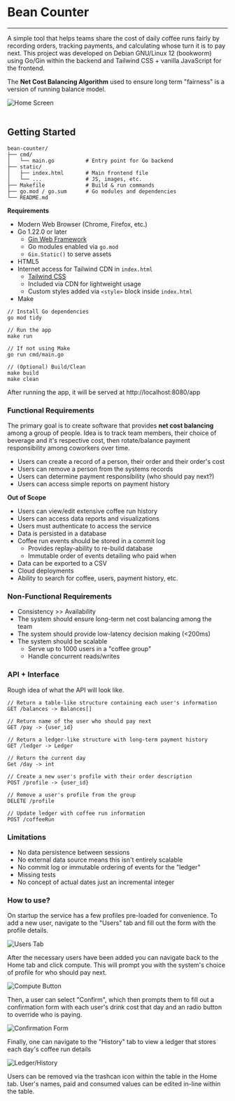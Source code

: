 # Bean Counter
---

A simple tool that helps teams share the cost of daily coffee runs fairly by recording orders, tracking payments, and calculating whose turn it is to pay next. This project was developed on Debian GNU/Linux 12 (bookworm) using Go/Gin within the backend and Tailwind CSS + vanilla JavaScript for the frontend.

The **Net Cost Balancing Algorithm** used to ensure long term "fairness" is a version of running balance model.

<img src="img/home.png" alt="Home Screen"/>
<br /><br />


## Getting Started
```
bean-counter/
├── cmd/
│   └── main.go          # Entry point for Go backend
├── static/
│   ├── index.html       # Main frontend file
│   └── ...              # JS, images, etc.
├── Makefile             # Build & run commands
├── go.mod / go.sum      # Go modules and dependencies
└── README.md
```

**Requirements**
- Modern Web Browser (Chrome, Firefox, etc.)
- Go 1.22.0 or later
  - [Gin Web Framework](https://github.com/gin-gonic/gin)
  - Go modules enabled via `go.mod`
  - `Gin.Static()` to serve assets
- HTML5
- Internet access for Tailwind CDN in `index.html`
  - [Tailwind CSS](https://tailwindcss.com/)
  - Included via CDN for lightweight usage
  - Custom styles added via `<style>` block inside `index.html`
- Make

```
// Install Go dependencies
go mod tidy

// Run the app
make run

// If not using Make
go run cmd/main.go 

// (Optional) Build/Clean
make build
make clean
```

After running the app, it will be served at http://localhost:8080/app

### Functional Requirements
The primary goal is to create software that provides **net cost balancing** among a group of people. 
Idea is to track team members, their choice of beverage and it's respective cost, then rotate/balance payment responsibility among coworkers over time.
- Users can create a record of a person, their order and their order's cost
- Users can remove a person from the systems records
- Users can determine payment responsibility (who should pay next?)
- Users can access simple reports on payment history

**Out of Scope**
- Users can view/edit extensive coffee run history
- Users can access data reports and visualizations
- Users must authenticate to access the service
- Data is persisted in a database
- Coffee run events should be stored in a commit log
  - Provides replay-ability to re-build database
  - Immutable order of events detailing who paid when
- Data can be exported to a CSV
- Cloud deployments
- Ability to search for coffee, users, payment history, etc.

### Non-Functional Requirements
- Consistency >> Availability
- The system should ensure long-term net cost balancing among the team
- The system should provide low-latency decision making (<200ms)
- The system should be scalable
  - Serve up to 1000 users in a "coffee group"
  - Handle concurrent reads/writes

### API + Interface
Rough idea of what the API will look like.
```
// Return a table-like structure containing each user's information
GET /balances -> Balances[]

// Return name of the user who should pay next
GET /pay -> {user_id}

// Return a ledger-like structure with long-term payment history
GET /ledger -> Ledger

// Return the current day
Get /day -> int

// Create a new user's profile with their order description
POST /profile -> {user_id}

// Remove a user's profile from the group
DELETE /profile

// Update ledger with coffee run information
POST /coffeeRun

```

### Limitations
- No data persistence between sessions
- No external data source means this isn't entirely scalable
- No commit log or immutable ordering of events for the "ledger"
- Missing tests
- No concept of actual dates just an incremental integer

### How to use?
On startup the service has a few profiles pre-loaded for convenience. To add a new user, navigate to the "Users" tab and fill out the form with the profile details.

<img src="img/users.png" alt="Users Tab">

After the necessary users have been added you can navigate back to the Home tab and click compute.
This will prompt you with the system's choice of profile for who should pay next.

<img src="img/compute.png" alt="Compute Button">

Then, a user can select "Confirm", which then prompts them to fill out a confirmation form with each user's
drink cost that day and an radio button to override who is paying. 

<img src="img/confirmation.png" alt="Confirmation Form">

Finally, one can navigate to the "History" tab to view a ledger that stores each day's coffee run details

<img src="img/ledger.png" alt="Ledger/History">

Users can be removed via the trashcan icon within the table in the Home tab.
User's names, paid and consumed values can be edited in-line within the table.